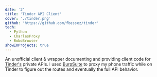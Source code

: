 ```yaml
---
date: '3'
title: 'Tinder API Client'
cover: './tinder.png'
github: 'https://github.com/fbessez/tinder'
tech:
  - Python
  - CharlesProxy
  - RoboBrowser
showInProjects: true
---
```


An unofficial client & wrapper documenting and providing client code for [Tinder's](https://tinder.com/) private APIs. I used [BurpSuite](https://portswigger.net/burp) to proxy my phone traffic while on Tinder to figure out the routes and eventually the full API behavior.
